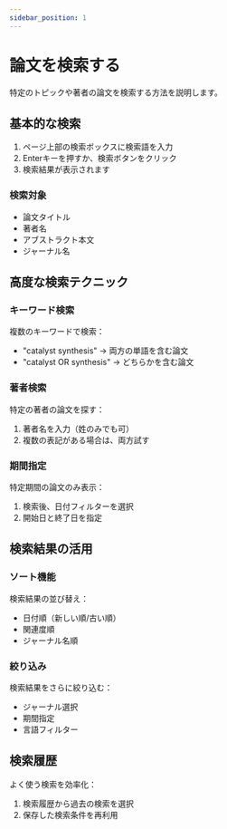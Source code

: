 ```yaml
---
sidebar_position: 1
---
```


# 論文を検索する

特定のトピックや著者の論文を検索する方法を説明します。

## 基本的な検索

1. ページ上部の検索ボックスに検索語を入力
2. Enterキーを押すか、検索ボタンをクリック
3. 検索結果が表示されます

### 検索対象

- 論文タイトル
- 著者名
- アブストラクト本文
- ジャーナル名

## 高度な検索テクニック

### キーワード検索

複数のキーワードで検索：
- "catalyst synthesis" → 両方の単語を含む論文
- "catalyst OR synthesis" → どちらかを含む論文

### 著者検索

特定の著者の論文を探す：
1. 著者名を入力（姓のみでも可）
2. 複数の表記がある場合は、両方試す

### 期間指定

特定期間の論文のみ表示：
1. 検索後、日付フィルターを選択
2. 開始日と終了日を指定

## 検索結果の活用

### ソート機能

検索結果の並び替え：
- 日付順（新しい順/古い順）
- 関連度順
- ジャーナル名順

### 絞り込み

検索結果をさらに絞り込む：
- ジャーナル選択
- 期間指定
- 言語フィルター

## 検索履歴

よく使う検索を効率化：
1. 検索履歴から過去の検索を選択
2. 保存した検索条件を再利用